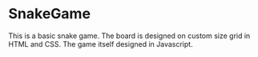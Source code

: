 # SnakeGame
This is a basic snake game.
The board is designed on custom size grid in HTML and CSS.
The game itself designed in Javascript.
